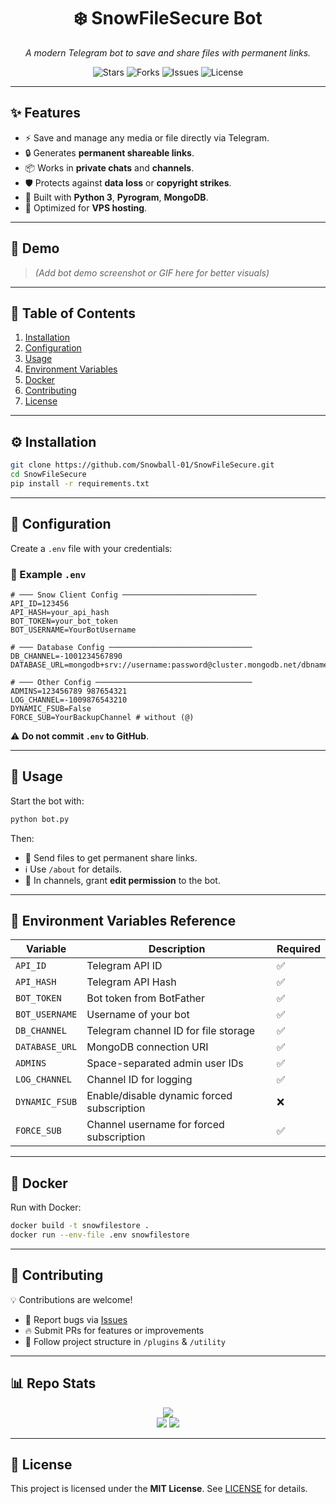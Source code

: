 <h1 align="center">❄️ SnowFileSecure Bot</h1>
<p align="center">
  <i>A modern Telegram bot to save and share files with permanent links.</i>
</p>

<p align="center">
  <img src="https://img.shields.io/github/stars/Snowball-01/SnowFileSecure?style=for-the-badge&logo=github" alt="Stars" />
  <img src="https://img.shields.io/github/forks/Snowball-01/SnowFileSecure?style=for-the-badge&logo=github" alt="Forks" />
  <img src="https://img.shields.io/github/issues/Snowball-01/SnowFileSecure?style=for-the-badge&logo=github" alt="Issues" />
  <img src="https://img.shields.io/github/license/Snowball-01/SnowFileSecure?style=for-the-badge" alt="License" />
</p>

---

## ✨ Features

* ⚡ Save and manage any media or file directly via Telegram.
* 🔒 Generates **permanent shareable links**.
* 📦 Works in **private chats** and **channels**.
* 🛡 Protects against **data loss** or **copyright strikes**.
* 🐍 Built with **Python 3**, **Pyrogram**, **MongoDB**.
* 🚀 Optimized for **VPS hosting**.

---

## 🎥 Demo

> *(Add bot demo screenshot or GIF here for better visuals)*

---

## 📑 Table of Contents

1. [Installation](#-installation)
2. [Configuration](#-configuration)
3. [Usage](#-usage)
4. [Environment Variables](#-environment-variables)
5. [Docker](#-docker)
6. [Contributing](#-contributing)
7. [License](#-license)

---

## ⚙️ Installation

```bash
git clone https://github.com/Snowball-01/SnowFileSecure.git
cd SnowFileSecure
pip install -r requirements.txt
```

---

## 🔧 Configuration

Create a `.env` file with your credentials:

### 📌 Example `.env`

```env
# ─── Snow Client Config ──────────────────────────────
API_ID=123456
API_HASH=your_api_hash
BOT_TOKEN=your_bot_token
BOT_USERNAME=YourBotUsername

# ─── Database Config ────────────────────────────────
DB_CHANNEL=-1001234567890
DATABASE_URL=mongodb+srv://username:password@cluster.mongodb.net/dbname

# ─── Other Config ───────────────────────────────────
ADMINS=123456789 987654321
LOG_CHANNEL=-1009876543210
DYNAMIC_FSUB=False
FORCE_SUB=YourBackupChannel # without (@)
```

⚠️ **Do not commit `.env` to GitHub**.

---

## 🚀 Usage

Start the bot with:

```bash
python bot.py
```

Then:

* 📩 Send files to get permanent share links.
* ℹ️ Use `/about` for details.
* 📢 In channels, grant **edit permission** to the bot.

---

## 📌 Environment Variables Reference

| Variable       | Description                                | Required |
| -------------- | ------------------------------------------ | -------- |
| `API_ID`       | Telegram API ID                            | ✅        |
| `API_HASH`     | Telegram API Hash                          | ✅        |
| `BOT_TOKEN`    | Bot token from BotFather                   | ✅        |
| `BOT_USERNAME` | Username of your bot                       | ✅        |
| `DB_CHANNEL`   | Telegram channel ID for file storage       | ✅        |
| `DATABASE_URL` | MongoDB connection URI                     | ✅        |
| `ADMINS`       | Space-separated admin user IDs             | ✅        |
| `LOG_CHANNEL`  | Channel ID for logging                     | ✅        |
| `DYNAMIC_FSUB` | Enable/disable dynamic forced subscription | ❌        |
| `FORCE_SUB`    | Channel username for forced subscription   | ✅        |

---

## 🐳 Docker

Run with Docker:

```bash
docker build -t snowfilestore .
docker run --env-file .env snowfilestore
```

---

## 🤝 Contributing

💡 Contributions are welcome!

* 🐛 Report bugs via [Issues](https://github.com/Snowball-01/SnowFileSecure/issues)
* 🔥 Submit PRs for features or improvements
* 📂 Follow project structure in `/plugins` & `/utility`

---

## 📊 Repo Stats

<p align="center">
  <img src="https://github-readme-stats.vercel.app/api/pin/?username=Snowball-01&repo=SnowFileSecure&theme=tokyonight&hide_border=true&border_radius=20" />
  <br>
  <img src="https://github-readme-stats.vercel.app/api?username=Snowball-01&show_icons=true&theme=tokyonight&hide_border=true&border_radius=20" />
  <img src="https://github-readme-streak-stats.herokuapp.com?user=Snowball-01&theme=tokyonight&hide_border=true&border_radius=20" />
</p>

---

## 📄 License

This project is licensed under the **MIT License**. See [LICENSE](LICENSE) for details.
